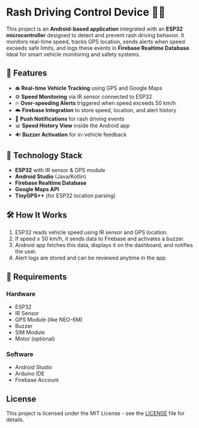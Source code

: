 # Rash Driving Control Device 🚗📍

This project is an **Android-based application** integrated with an **ESP32 microcontroller** designed to detect and prevent rash driving behavior. It monitors real-time speed, tracks GPS location, sends alerts when speed exceeds safe limits, and logs these events in **Firebase Realtime Database**. Ideal for smart vehicle monitoring and safety systems.

## 📱 Features

- 🚘 **Real-time Vehicle Tracking** using GPS and Google Maps
- ⚙️ **Speed Monitoring** via IR sensor connected to ESP32
- 🔥 **Over-speeding Alerts** triggered when speed exceeds 50 km/h
- ☁️ **Firebase Integration** to store speed, location, and alert history
- 🔔 **Push Notifications** for rash driving events
- 📊 **Speed History View** inside the Android app
- 🔊 **Buzzer Activation** for in-vehicle feedback

## 📡 Technology Stack

- **ESP32** with IR sensor & GPS module
- **Android Studio** (Java/Kotlin)
- **Firebase Realtime Database**
- **Google Maps API**
- **TinyGPS++** (for ESP32 location parsing)

## 🛠️ How It Works

1. ESP32 reads vehicle speed using IR sensor and GPS location.
2. If speed ≥ 50 km/h, it sends data to Firebase and activates a buzzer.
3. Android app fetches this data, displays it on the dashboard, and notifies the user.
4. Alert logs are stored and can be reviewed anytime in the app.

## 🔧 Requirements

### Hardware
- ESP32
- IR Sensor
- GPS Module (like NEO-6M)
- Buzzer
- SIM Module
- Motor (optional)

### Software
- Android Studio
- Arduino IDE
- Firebase Account

## License

This project is licensed under the MIT License - see the [LICENSE](./LICENSE) file for details.
